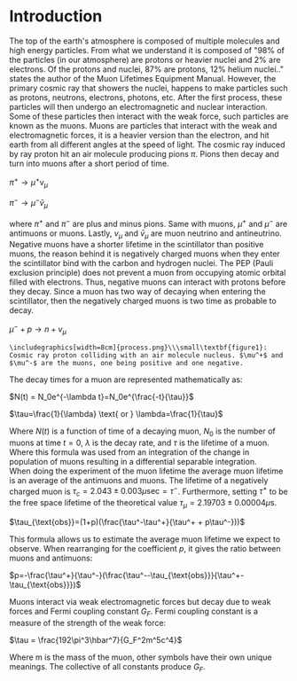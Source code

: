 # Introduction
The top of the earth's atmosphere is composed of multiple molecules and high energy particles. From what we understand it is composed of "$98\%$ of the particles (in our atmosphere) are protons or heavier nuclei and $2\%$ are electrons. Of the protons and nuclei, $87\%$ are protons, $12\%$ helium nuclei.." states the author of the Muon Lifetimes Equipment Manual. However, the primary cosmic ray that showers the nuclei, happens to make particles such as protons, neutrons, electrons, photons, etc. After the first process, these particles will then undergo an electromagnetic and nuclear interaction. Some of these particles then interact with the weak force, such particles are known as the muons. Muons are particles that interact with the weak and electromagnetic forces, it is a heavier version than the electron, and hit earth from all different angles at the speed of light. The cosmic ray induced by ray proton hit an air molecule producing pions $\pi$. Pions then decay and turn into muons after a short period of time. 

$\pi^+\rightarrow \mu^+\text{v}_{\mu}$

$\pi^-\rightarrow \mu^-\bar v_{\mu}$

where $\pi^+$ and $\pi^-$ are plus and minus pions. Same with muons, $\mu^+$ and $\mu^-$ are antimuons or muons. Lastly, $v_\mu$ and $\bar{v}_{\mu}$ are muon neutrino and antineutrino.\
Negative muons have a shorter lifetime in the scintillator than positive muons, the reason behind it is negatively charged muons when they enter the scintillator bind with the carbon and hydrogen nuclei. The PEP (Pauli exclusion principle) does not prevent a muon from occupying atomic orbital filled with electrons. Thus, negative muons can interact with protons before they decay. Since a muon has two way of decaying when entering the scintillator, then the negatively charged muons is two time as probable to decay.

$\mu^-+p \rightarrow n+v_{\mu}$


    \includegraphics[width=8cm]{process.png}\\\small\textbf{figure1}: Cosmic ray proton colliding with an air molecule nucleus. $\mu^+$ and $\mu^-$ are the muons, one being positive and one negative.


The decay times for a muon are represented mathematically as:

$N(t) = N_0e^{-\lambda t}=N_0e^{\frac{-t}{\tau}}$

$\tau=\frac{1}{\lambda} \text{ or } \lambda=\frac{1}{\tau}$

Where $N(t)$ is a function of time of a decaying muon, $N_0$ is the number of muons at time $t=0$, $\lambda$ is the decay rate, and $\tau$ is the lifetime of a muon. Where this formula was used from an integration of the change in population of muons resulting in a differential separable integration.\
When doing the experiment of the muon lifetime the average muon lifetime is an average of the antimuons and muons. The lifetime of a negatively charged muon is $\tau_c=2.043\pm 0.003 \mu\text{sec}=\tau^-$. Furthermore, setting $\tau^+$ to be the free space lifetime of the theoretical value $\tau_\mu=2.19703 \pm 0.00004 \mu\text{s}$.

$\tau_{\text{obs}}=(1+p)(\frac{\tau^-\tau^+}{\tau^+ + p\tau^-}))$

This formula allows us to estimate the average muon lifetime we expect to observe. When rearranging for the coefficient $p$, it gives the ratio between muons and antimuons:

$p=-\frac{\tau^+}{\tau^-}(\frac{\tau^--\tau_{\text{obs}}}{\tau^+-\tau_{\text{obs}}})$

Muons interact via weak electromagnetic forces but decay due to weak forces and Fermi coupling constant $G_F$. Fermi coupling constant is a measure of the strength of the weak force:

$\tau = \frac{192\pi^3\hbar^7}{G_F^2m^5c^4}$

Where m is the mass of the muon, other symbols have their own unique meanings. The collective of all constants produce $G_F$.
